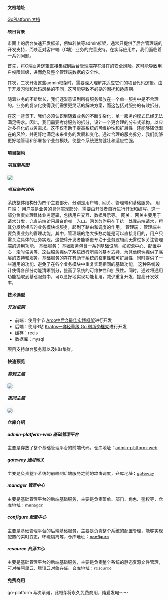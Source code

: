 
#### 文档地址
[GoPlatform 文档](https://www.yuque.com/helloworld-ioafi/blvuyc/uow9xkke8kbkavla)
#### 项目背景
市面上的后台快速开发框架，例如若依等admin框架，通常只提供了后台管理端的开发支持，而缺乏对客户端（C端）业务的完善支持。在实际应用中，我们面临着一系列问题。

首先，将C端业务逻辑直接集成到后台管理端存在潜在的安全风险。这可能导致用户权限越级，进而危及整个管理端数据的安全性。

其次，二次开发这些admin框架时，需要深入理解并适应它们的项目代码逻辑。由于开发习惯和代码风格的不同，这可能导致不必要的困扰和适应期。

随着业务的不断增长，我们逐渐意识到所有服务都放在一个单一服务中是不合理的。业务的复杂化使得我们需要更灵活的解决方案，而这包括对服务的有效拆分。

在这一背景下，我们必须认识到随着业务的不断复杂化，单一服务的模式已经无法满足需求。因此，我们需要考虑服务的拆分，设计一个更合理的分布式架构，以应对多样化的业务需求。这不仅有助于提高系统的可维护性和扩展性，还能够降低潜在的风险，并更好地满足未来业务的发展和变化。通过合理的服务拆分，我们能够更好地管理和部署各个业务模块，使整个系统更加健壮和适应性强。


#### 项目架构
##### 项目架构图
<img style="box-shadow:0 0 15px rgba(0,0,0,0.1);border-radius: 4px;" src="./images/frame.jpg">

##### 项目架构说明
系统整体结构分为四个主要部分，分别是用户端、网关、管理端和基础服务。
用户端： 用户端是业务的具体实现部分，需要由开发者自行进行开发和编写。这一部分负责处理具体业务逻辑，包括用户交互、数据展示等。
网关： 网关主要用于请求分发，充当前端访问后台的唯一入口。网关的作用在于统一处理前端请求，将其分发给相应的业务模块或服务，起到了路由和调度的作用。
管理端： 管理端主要负责业务的管理功能。其中，管理端的绝大多数功能是可以直接复用的，用户只需关注具体的业务实现。这使得开发者能够更专注于业务逻辑而无需过多关注管理端的通用功能。
基础服务：
基础服务包含一系列基础设施，如资源中心、配置中心、定时任务等。这些服务提供了系统运行所需的基本支持，为其他模块提供了底层的支持和服务。基础服务的存在有助于系统的稳定性和可扩展性，同时提供了一些通用的功能，避免了在各个业务模块中重复实现相同的基础功能。
这种系统设计使得各部分功能清晰划分，提高了系统的可维护性和扩展性。同时，通过将通用功能抽取到基础服务中，可以更好地实现功能复用，减少重复开发，提高开发效率。

#### 技术选型
##### 开发框架
- 前端：使用字节 [Arco中后台最佳实践框架](https://arco.design/vue/docs/theme)进行开发
- 后端：使用B站 [Kratos一套轻量级 Go 微服务框架](https://github.com/go-kratos/kratos)进行开发
- 缓存：redis
- 数据库：mysql

项目支持单台服务器以及k8s集群。


#### 快速预览
##### 常规主题
<img style="box-shadow:0 0 15px rgba(0,0,0,0.1);border-radius: 4px;" src="./images/white-menu.png">

##### 夜间主题
<img style="box-shadow:0 0 15px rgba(0,0,0,0.1);border-radius: 4px;" src="./images/black-menu.png">

#### 仓库介绍

##### admin-platform-web 基础管理平台
主要是存放了整个基础管理平台的前端代码，仓库地址：[admin-platform-web](https://github.com/limes-cloud/basic-platform-web)

##### gateway 通用网关
主要是负责整个系统的前端到后端服务之前的路由调度，仓库地址：[gateway](https://github.com/limes-cloud/gateway)

##### manager 管理中心
主要是基础管理平台的后端基础服务，主要是负责菜单、部门、角色、鉴权等，仓库地址：[manager](https://github.com/limes-cloud/manager)

##### configure 配置中心
主要是基础管理平台的后端基础服务，主要是负责整个系统的配置管理，能够实现配置的实时变更，环境隔离等，仓库地址：[configure](https://github.com/limes-cloud/configure)

##### resource 资源中心
主要是基础管理平台的后端基础服务，主要是负责整个系统的静态资源文件管理，可对接阿里云、腾讯云对象存储，仓库地址：[resource](https://github.com/limes-cloud/resource)

#### 免费商用
go-platform 再次承诺，此框架将永久免费商用，纯爱发电～～
